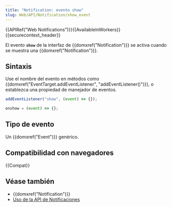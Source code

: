```yaml
---
title: "Notification: evento show"
slug: Web/API/Notification/show_event
---
```


{{APIRef("Web Notifications")}}{{AvailableInWorkers}}{{securecontext_header}}

El evento **`show`** de la interfaz de {{domxref("Notification")}} se activa cuando se muestra una {{domxref("Notification")}}.

## Sintaxis

Use el nombre del evento en métodos como {{domxref("EventTarget.addEventListener", "addEventListener()")}}, o establezca una propiedad de manejador de eventos.

```js
addEventListener("show", (event) => {});

onshow = (event) => {};
```

## Tipo de evento

Un {{domxref("Event")}} genérico.

## Compatibilidad con navegadores

{{Compat}}

## Véase también

- {{domxref("Notification")}}
- [Uso de la API de Notificaciones](/es/docs/Web/API/Notifications_API/Using_the_Notifications_API)
